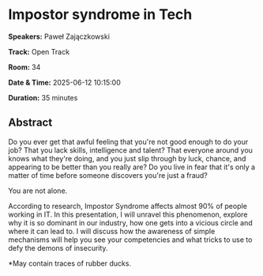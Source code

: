 # Impostor syndrome in Tech

**Speakers:** Paweł Zajączkowski
                    
**Track:** Open Track
                    
**Room:** 34
                    
**Date & Time:** 2025-06-12 10:15:00
                    
**Duration:** 35 minutes
                    
## Abstract
                    
Do you ever get that awful feeling that you're not good enough to do your job? That you lack skills, intelligence and talent? That everyone around you knows what they're doing, and you just slip through by luck, chance, and appearing to be better than you really are? Do you live in fear that it's only a matter of time before someone discovers you're just a fraud? 

You are not alone. 

According to research, Impostor Syndrome affects almost 90% of people working in IT. In this presentation, I will unravel this phenomenon, explore why it is so dominant in our industry, how one gets into a vicious circle and where it can lead to. I will discuss how the awareness of simple mechanisms will help you see your competencies and what tricks to use to defy the demons of insecurity. 

*May contain traces of rubber ducks.
